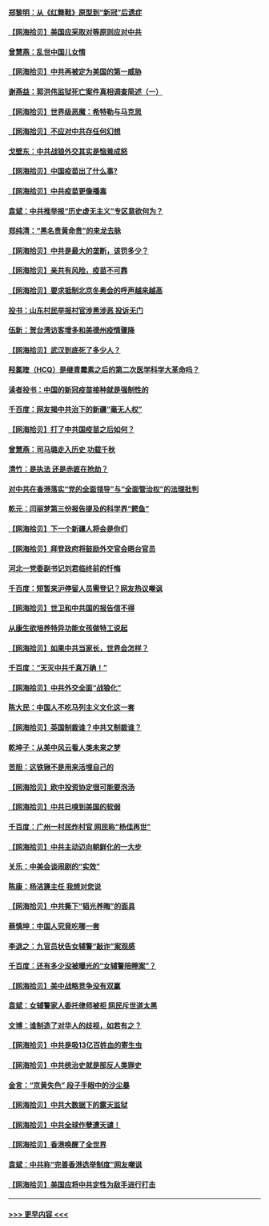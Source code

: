 #### [郑黎明：从《红舞鞋》原型到“新冠”后遗症](../pages/nsc993/n12890469.md?t=04201352) 
#### [【网海拾贝】美国应采取对等原则应对中共](../pages/nsc993/n12889176.md?t=04201352) 
#### [曾慧燕：乱世中国儿女情](../pages/nsc993/n12887931.md?t=04201352) 
#### [【网海拾贝】中共再被定为美国的第一威胁](../pages/nsc993/n12887580.md?t=04201352) 
#### [谢燕益：郭洪伟监狱死亡案件真相调查简述（一）](../pages/nsc993/n12885648.md?t=04201352) 
#### [【网海拾贝】世界级恶魔：希特勒与马克思](../pages/nsc993/n12884062.md?t=04201352) 
#### [【网海拾贝】不应对中共存任何幻想](../pages/nsc993/n12881460.md?t=04201352) 
#### [戈壁东：中共战狼外交其实是恼羞成怒](../pages/nsc993/n12880392.md?t=04201352) 
#### [【网海拾贝】中国疫苗出了什么事?](../pages/nsc993/n12879124.md?t=04201352) 
#### [【网海拾贝】中共疫苗更像播毒](../pages/nsc993/n12876631.md?t=04201352) 
#### [袁斌：中共推举报“历史虚无主义”专区意欲何为？](../pages/nsc993/n12876530.md?t=04201352) 
#### [郑纯清：“黑名贵黄命贵”的来龙去脉](../pages/nsc993/n12875589.md?t=04201352) 
#### [【网海拾贝】中共是最大的垄断，该罚多少？](../pages/nsc993/n12874006.md?t=04201352) 
#### [【网海拾贝】亲共有风险，疫苗不可靠](../pages/nsc993/n12872224.md?t=04201352) 
#### [【网海拾贝】要求抵制北京冬奥会的呼声越来越高](../pages/nsc993/n12868962.md?t=04201352) 
#### [投书：山东村民举报村官涉黑涉恶 投诉无门](../pages/nsc993/n12869726.md?t=04201352) 
#### [伍新：贺台湾访客增多和美德州疫情骤降](../pages/nsc993/n12865651.md?t=04201352) 
#### [【网海拾贝】武汉到底死了多少人？](../pages/nsc993/n12863707.md?t=04201352) 
#### [羟氯喹（HCQ）是继青霉素之后的第二次医学科学大革命吗？](../pages/nsc993/n12638564.md?t=04201352) 
#### [读者投书：中国的新冠疫苗接种就是强制性的](../pages/nsc993/n12859932.md?t=04201352) 
#### [千百度：网友揭中共治下的新疆“毫无人权”](../pages/nsc993/n12858385.md?t=04201352) 
#### [【网海拾贝】打了中共国疫苗之后如何？](../pages/nsc993/n12857866.md?t=04201352) 
#### [曾慧燕：司马璐走入历史 功载千秋](../pages/nsc993/n12856996.md?t=04201352) 
#### [清竹：是执法 还是赤匪在抢劫？](../pages/nsc993/n12856952.md?t=04201352) 
#### [对中共在香港落实“党的全面领导”与“全面管治权”的法理批判](../pages/nsc993/n12856929.md?t=04201352) 
#### [乾元：闫丽梦第三份报告提及的科学界“鳄鱼”](../pages/nsc993/n12855985.md?t=04201352) 
#### [【网海拾贝】下一个新疆人将会是你们](../pages/nsc993/n12855864.md?t=04201352) 
#### [【网海拾贝】拜登政府将鼓励外交官会晤台官员](../pages/nsc993/n12853615.md?t=04201352) 
#### [河北一党委副书记刘君临终前的忏悔](../pages/nsc993/n12849420.md?t=04201352) 
#### [千百度：短暂来沪停留人员需登记？网友热议嘲讽](../pages/nsc993/n12853497.md?t=04201352) 
#### [【网海拾贝】世卫和中共国的报告信不得](../pages/nsc993/n12850902.md?t=04201352) 
#### [从康生欲培养特异功能女孩做特工说起](../pages/nsc993/n12849289.md?t=04201352) 
#### [【网海拾贝】如果中共当家长，世界会怎样？](../pages/nsc993/n12848436.md?t=04201352) 
#### [千百度：“天灭中共千真万确！”](../pages/nsc993/n12845659.md?t=04201352) 
#### [【网海拾贝】中共外交全面“战狼化”](../pages/nsc993/n12845607.md?t=04201352) 
#### [陈大民：中国人不吃马列主义文化这一套](../pages/nsc993/n12842496.md?t=04201352) 
#### [【网海拾贝】英国制裁谁？中共又制裁谁？](../pages/nsc993/n12840909.md?t=04201352) 
#### [乾坤子：从美中风云看人类未来之梦](../pages/nsc993/n12840590.md?t=04201352) 
#### [苦胆：这铁锹不是用来活埋自己的](../pages/nsc993/n12839512.md?t=04201352) 
#### [【网海拾贝】欧中投资协定很可能要泡汤](../pages/nsc993/n12835122.md?t=04201352) 
#### [【网海拾贝】中共已嗅到美国的软弱](../pages/nsc993/n12832411.md?t=04201352) 
#### [千百度：广州一村民炸村官 网民称“杨佳再世”](../pages/nsc993/n12832380.md?t=04201352) 
#### [【网海拾贝】中共主动迈向朝鲜化的一大步](../pages/nsc993/n12829887.md?t=04201352) 
#### [关乐：中美会谈闹剧的“实效”](../pages/nsc993/n12826698.md?t=04201352) 
#### [陈康：杨洁篪主任  我想对您说](../pages/nsc993/n12826609.md?t=04201352) 
#### [【网海拾贝】中共撕下“韬光养晦”的面具](../pages/nsc993/n12826459.md?t=04201352) 
#### [蔡慎坤：中国人究竟吃哪一套](../pages/nsc993/n12826010.md?t=04201352) 
#### [李退之：九官员状告女辅警“敲诈”案观感](../pages/nsc993/n12823984.md?t=04201352) 
#### [千百度：还有多少没被曝光的“女辅警陪睡案”？](../pages/nsc993/n12822136.md?t=04201352) 
#### [【网海拾贝】美中战略竞争没有双赢](../pages/nsc993/n12822105.md?t=04201352) 
#### [袁斌：女辅警家人委托律师被拒 网民斥世道太黑](../pages/nsc993/n12822004.md?t=04201352) 
#### [文博：谁制造了对华人的歧视，如若有之？](../pages/nsc993/n12821635.md?t=04201352) 
#### [【网海拾贝】中共是吸13亿百姓血的寄生虫](../pages/nsc993/n12819191.md?t=04201352) 
#### [【网海拾贝】中共统治史就是部反人类罪史](../pages/nsc993/n12816738.md?t=04201352) 
#### [金言：“京黄失色” 段子手眼中的沙尘暴](../pages/nsc993/n12815700.md?t=04201352) 
#### [【网海拾贝】中共大数据下的露天监狱](../pages/nsc993/n12811075.md?t=04201352) 
#### [【网海拾贝】中共全球作孽遭天谴！](../pages/nsc993/n12810258.md?t=04201352) 
#### [【网海拾贝】香港唤醒了全世界](../pages/nsc993/n12809100.md?t=04201352) 
#### [袁斌：中共称“完善香港选举制度”网友嘲讽](../pages/nsc993/n12808994.md?t=04201352) 
#### [【网海拾贝】美国应将中共定性为敌手进行打击](../pages/nsc993/n12806870.md?t=04201352) 

----
#### [ >>> 更早内容 <<< ](../indexes/nsc993-earlier.md)
